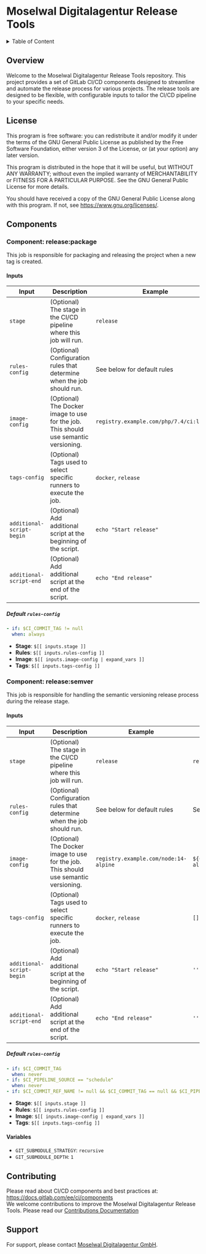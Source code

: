# Moselwal Digitalagentur Release Tools

<details>
<summary>Table of Content</summary>

[TOC]

</details>

## Overview
Welcome to the Moselwal Digitalagentur Release Tools repository. This project provides a set of GitLab CI/CD components designed to streamline and automate the release process for various projects. The release tools are designed to be flexible, with configurable inputs to tailor the CI/CD pipeline to your specific needs.

## License
This program is free software: you can redistribute it and/or modify it under the terms of the GNU General Public License as published by the Free Software Foundation, either version 3 of the License, or (at your option) any later version.

This program is distributed in the hope that it will be useful, but WITHOUT ANY WARRANTY; without even the implied warranty of MERCHANTABILITY or FITNESS FOR A PARTICULAR PURPOSE. See the GNU General Public License for more details.

You should have received a copy of the GNU General Public License along with this program. If not, see <https://www.gnu.org/licenses/>.

## Components

### Component: release:package
This job is responsible for packaging and releasing the project when a new tag is created.

#### Inputs

| **Input**                   | **Description**                                                                                     | **Example**                         | **Default Value**                                                      |
|-----------------------------|-----------------------------------------------------------------------------------------------------|-------------------------------------|------------------------------------------------------------------------|
| `stage`                     | (Optional) The stage in the CI/CD pipeline where this job will run.                                 | `release`                           | `release`                                                              |
| `rules-config`              | (Optional) Configuration rules that determine when the job should run.                             | See below for default rules         | See below for default rules                                            |
| `image-config`              | (Optional) The Docker image to use for the job. This should use semantic versioning.               | `registry.example.com/php/7.4/ci:latest` | `registry.moselwal.io/devops/images/php/$PHP_VERSION/ci:latest`         |
| `tags-config`               | (Optional) Tags used to select specific runners to execute the job.                                | `docker`, `release`                 | `[]`                                                                   |
| `additional-script-begin`   | (Optional) Add additional script at the beginning of the script.                                   | `echo "Start release"`              | `''`                                                                   |
| `additional-script-end`     | (Optional) Add additional script at the end of the script.                                         | `echo "End release"`                | `''`                                                                   |

##### Default `rules-config`
```yaml
- if: $CI_COMMIT_TAG != null
  when: always
```

- **Stage**: `$[[ inputs.stage ]]`
- **Rules**: `$[[ inputs.rules-config ]]`
- **Image**: `$[[ inputs.image-config | expand_vars ]]`
- **Tags**: `$[[ inputs.tags-config ]]`


### Component: release:semver
This job is responsible for handling the semantic versioning release process during the release stage.

#### Inputs

| **Input**                   | **Description**                                                                                     | **Example**                         | **Default Value**                                                      |
|-----------------------------|-----------------------------------------------------------------------------------------------------|-------------------------------------|------------------------------------------------------------------------|
| `stage`                     | (Optional) The stage in the CI/CD pipeline where this job will run.                                 | `release`                           | `release`                                                              |
| `rules-config`              | (Optional) Configuration rules that determine when the job should run.                             | See below for default rules         | See below for default rules                                            |
| `image-config`              | (Optional) The Docker image to use for the job. This should use semantic versioning.               | `registry.example.com/node:14-alpine` | `${CI_DEPENDENCY_PROXY_GROUP_IMAGE_PREFIX}/node:22-alpine3.19`         |
| `tags-config`               | (Optional) Tags used to select specific runners to execute the job.                                | `docker`, `release`                 | `[]`                                                                   |
| `additional-script-begin`   | (Optional) Add additional script at the beginning of the script.                                   | `echo "Start release"`              | `''`                                                                   |
| `additional-script-end`     | (Optional) Add additional script at the end of the script.                                         | `echo "End release"`                | `''`                                                                   |

##### Default `rules-config`
```yaml
- if: $CI_COMMIT_TAG
  when: never
- if: $CI_PIPELINE_SOURCE == "schedule"
  when: never
- if: $CI_COMMIT_REF_NAME != null && $CI_COMMIT_TAG == null && $CI_PIPELINE_SOURCE != "schedule"
```

- **Stage**: `$[[ inputs.stage ]]`
- **Rules**: `$[[ inputs.rules-config ]]`
- **Image**: `$[[ inputs.image-config | expand_vars ]]`
- **Tags**: `$[[ inputs.tags-config ]]`

#### Variables
- `GIT_SUBMODULE_STRATEGY`: `recursive`
- `GIT_SUBMODULE_DEPTH`: `1`

## Contributing
Please read about CI/CD components and best practices at: https://docs.gitlab.com/ee/ci/components    
We welcome contributions to improve the Moselwal Digitalagentur Release Tools. Please read our [Contributions Documentation](CONTRIBUTING.md)

## Support
For support, please contact [Moselwal Digitalagentur GmbH](mailto:support@moselwal.de).